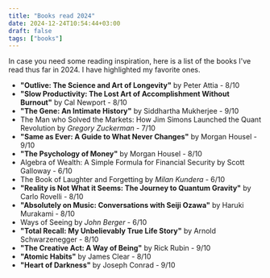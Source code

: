 ```yaml
---
title: "Books read 2024"
date: 2024-12-24T10:54:44+03:00
draft: false
tags: ["books"]
---
```


In case you need some reading inspiration, 
here is a list of the books I've read thus far in 2024.
I have highlighted my favorite ones.

- **"Outlive: The Science and Art of Longevity"** by Peter Attia - 8/10
- **"Slow Productivity: The Lost Art of Accomplishment Without Burnout"** by Cal Newport - 8/10
- **"The Gene: An Intimate History"** by Siddhartha Mukherjee - 9/10 
- The Man who Solved the Markets: How Jim Simons Launched the Quant Revolution by *Gregory Zuckerman* - 7/10
- **"Same as Ever: A Guide to What Never Changes"** by Morgan Housel - 9/10
- **"The Psychology of Money"** by Morgan Housel - 8/10
- Algebra of Wealth: A Simple Formula for Financial Security by Scott Galloway - 6/10
- The Book of Laughter and Forgetting by *Milan Kundera* - 6/10
- **"Reality is Not What it Seems: The Journey to Quantum Gravity"** by Carlo Rovelli - 8/10 
- **"Absolutely on Music: Conversations with Seiji Ozawa"** by Haruki Murakami - 8/10 
- Ways of Seeing by *John Berger* - 6/10
- **"Total Recall: My Unbelievably True Life Story"** by Arnold Schwarzenegger - 8/10 
- **"The Creative Act: A Way of Being"** by Rick Rubin - 9/10
- **"Atomic Habits"** by James Clear - 8/10
- **"Heart of Darkness"** by Joseph Conrad - 9/10
